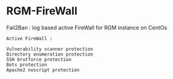 # RGM-FireWall
Fail2Ban : log based active FireWall for RGM instance on CentOs

```
Active FireWall :
```

```
Vulnerability scanner protection
Directory enumeration protection
SSH brutforce protection
Bots protection
Apache2 noscript protection
```
